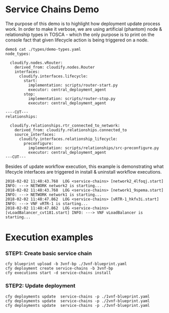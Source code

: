 # Service Chains Demo
The purpose of this demo is to highlight how deployment update process work. In order to make it verbose, we are using artificial (phantom) node & relationship types in TOSCA - which the only purpose is to print on the console fact that given lifecycle action is being triggered on a node.
```
demo$ cat ./types/demo-types.yaml 
node_types:

  cloudify.nodes.vRouter:
    derived_from: cloudify.nodes.Router
    interfaces:
      cloudify.interfaces.lifecycle:
        start:
          implementation: scripts/router-start.py
          executor: central_deployment_agent
        stop:
          implementation: scripts/router-stop.py
          executor: central_deployment_agent

----CUT---
relationships:

  cloudify.relationships.rtr_connected_to_network:
    derived_from: cloudify.relationships.connected_to
    source_interfaces:
      cloudify.interfaces.relationship_lifecycle:
        preconfigure:
          implementation: scripts/relationships/src-preconfigure.py
          executor: central_deployment_agent
---CUT---
```

Besides of update workflow execution, this example is demonstrating what lifecycle interfaces are triggered in install & uninstall workflow executions.

```
2018-02-02 11:48:43.768  LOG <service-chains> [network2_4lfoqj.start] INFO: ---> NETWORK network2 is starting...
2018-02-02 11:48:43.768  LOG <service-chains> [network1_9spema.start] INFO: ---> NETWORK network1 is starting...
2018-02-02 11:48:47.862  LOG <service-chains> [vRTR-1_hkfv3i.start] INFO: ---> VNF vRTR-1 is starting...
2018-02-02 11:48:47.862  LOG <service-chains> [vLoadBalancer_cvt181.start] INFO: ---> VNF vLoadBalancer is starting...
```
# Execution examples

### STEP1: Create basic service chain

```
cfy blueprint upload -b 3vnf-bp ./3vnf-blueprint.yaml
cfy deployment create service-chains -b 3vnf-bp
cfy executions start -d service-chains install
```

### STEP2: Update deployment

```
cfy deployments update  service-chains -p ./1vnf-blueprint.yaml
cfy deployments update  service-chains -p ./2vnf-blueprint.yaml
cfy deployments update  service-chains -p ./3vnf-blueprint.yaml
```

